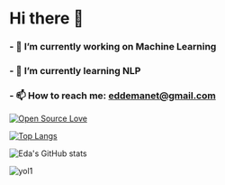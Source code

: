 

# Hi there 👋

<!--
**Eda-Emanet/Eda-Emanet** is a ✨ _special_ ✨ repository because its `README.md` (this file) appears on your GitHub profile.

Here are some ideas to get you started:
-->


### - 🔭 I’m currently working on Machine Learning
### - 🌱 I’m currently learning NLP
### - 📫 How to reach me: eddemanet@gmail.com



[![Open Source Love](https://badges.frapsoft.com/os/v1/open-source-200x33.png?v=103)](https://github.com/ellerbrock/open-source-badges/)



[![Top Langs](https://github-readme-stats.vercel.app/api/top-langs/?username=Eda-Emanet&layout=default)](https://github.com/anuraghazra/github-readme-stats)

![Eda's GitHub stats](https://github-readme-stats.vercel.app/api?username=Eda-Emanet&show_icons=true&theme=radical)




![yol1](https://user-images.githubusercontent.com/69510946/137641509-62875bb9-1c19-4b8d-b2e1-8d4925d16a90.png)
